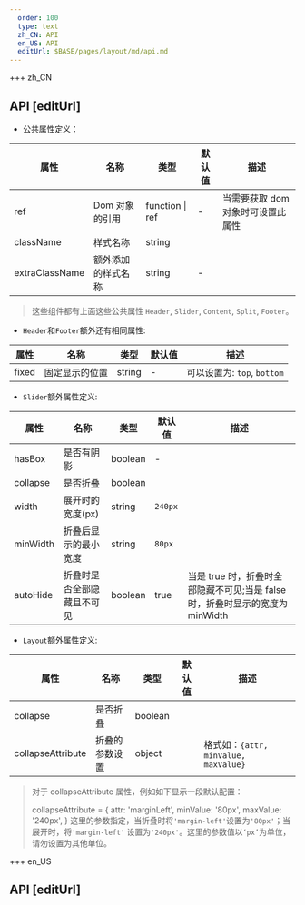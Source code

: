 ```yaml
---   
  order: 100
  type: text
  zh_CN: API
  en_US: API
  editUrl: $BASE/pages/layout/md/api.md
---
```


+++ zh_CN

## API [editUrl]

- 公共属性定义：

| 属性           | 名称               | 类型            | 默认值 | 描述                              |
| -------------- | ------------------ | --------------- | ------ | --------------------------------- |
| ref            | Dom 对象的引用     | function \| ref | -      | 当需要获取 dom 对象时可设置此属性 |
| className      | 样式名称           | string          |        |                                   |
| extraClassName | 额外添加的样式名称 | string          | -      |                                   |

<Blockquote>
 这些组件都有上面这些公共属性 <Code>Header</Code>, <Code>Slider</Code>, <Code>Content</Code>, <Code>Split</Code>, <Code>Footer</Code>。
</Blockquote>

- <Code>Header</Code>和<Code>Footer</Code>额外还有相同属性:

| 属性  | 名称           | 类型   | 默认值 | 描述                                              |
| ----- | -------------- | ------ | ------ | ------------------------------------------------- |
| fixed | 固定显示的位置 | string | -      | 可以设置为: <Code>top</Code>, <Code>bottom</Code> |

- <Code>Slider</Code>额外属性定义:

| 属性     | 名称                       | 类型    | 默认值             | 描述                                                                          |
| -------- | -------------------------- | ------- | ------------------ | ----------------------------------------------------------------------------- |
| hasBox   | 是否有阴影                 | boolean | -                  |                                                                               |
| collapse | 是否折叠                   | boolean |                    |                                                                               |
| width    | 展开时的宽度(px)           | string  | <Code>240px</Code> |                                                                               |
| minWidth | 折叠后显示的最小宽度       | string  | <Code>80px</Code>  |                                                                               |
| autoHide | 折叠时是否全部隐藏且不可见 | boolean | true               | 当是 true 时，折叠时全部隐藏不可见;当是 false 时，折叠时显示的宽度为 minWidth |

- <Code>Layout</Code>额外属性定义:

| 属性              | 名称           | 类型    | 默认值 | 描述                                            |
| ----------------- | -------------- | ------- | ------ | ----------------------------------------------- |
| collapse          | 是否折叠       | boolean |        |                                                 |
| collapseAttribute | 折叠的参数设置 | object  |        | 格式如：<Code>{attr, minValue, maxValue}</Code> |

<Blockquote>

对于 collapseAttribute 属性，例如如下显示一段默认配置：

<Hcode>
collapseAttribute = {
  attr: 'marginLeft',
  minValue: '80px',
  maxValue: '240px',
}
</Hcode>  
这里的参数指定，当折叠时将<Code>'margin-left'</Code>设置为<Code>'80px'</Code>；当展开时，将<Code>'margin-left'</Code>
设置为<Code>'240px'</Code>。这里的参数值以<Code>‘px’</Code>为单位，请勿设置为其他单位。

</Blockquote>

+++ en_US

## API [editUrl]
